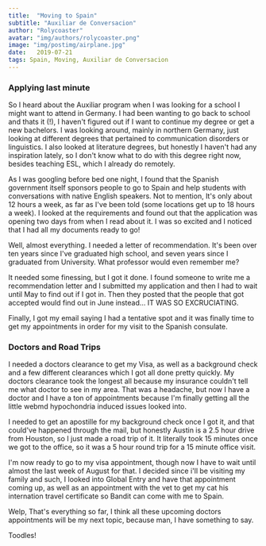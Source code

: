 ```yaml
---
title:  "Moving to Spain"
subtitle: "Auxiliar de Conversacion"
author: "Rolycoaster"
avatar: "img/authors/rolycoaster.png"
image: "img/postimg/airplane.jpg"
date:   2019-07-21
tags: Spain, Moving, Auxiliar de Conversacion
---
```


### Applying last minute
So I heard about the Auxiliar program when I was looking for a school I might want to attend in Germany. I had been wanting to go back to school and thats it (!), I haven't figured out if I want to continue my degree or get a new bachelors. I was looking around, mainly in northern Germany, just looking at different degrees that pertained to communication disorders or linguistics.
I also looked at literature degrees, but honestly I haven't had any inspiration lately, so I don't know what to do with this degree right now, besides teaching ESL, which I already do remotely. 

As I was googling before bed one night, I found that the Spanish government itself sponsors people to go to Spain and help students with conversations with native English speakers. Not to mention, It's only about 12 hours a week, as far as I've been told (some locations get up to 18 hours a week). I looked at the requirements and found out that the application was opening two days from when I read about it. I was so excited and I noticed that I had all my documents ready to go! 

Well, almost everything. I needed a letter of recommendation. It's been over ten years since I've graduated high school, and seven years since I graduated from University. What professor would even remember me? 

It needed some finessing, but I got it done. I found someone to write me a recommendation letter and I submitted my application and then I had to wait until May to find out if I got in.
Then they posted that the people that got accepted would find out in June instead... IT WAS SO EXCRUCIATING.

Finally, I got my email saying I had a tentative spot and it was finally time to get my appointments in order for my visit to the Spanish consulate.

### Doctors and Road Trips
I needed a doctors clearance to get my Visa, as well as a background check and a few different clearances which I got all done pretty quickly. My doctors clearance took the longest all because my insurance couldn't tell me what doctor to see in my area. That was a headache, but now I have a doctor and I have a ton of appointments because I'm finally getting all the little webmd hypochondria induced issues looked into.

I needed to get an apostille for my background check once I got it, and that could've happened through the mail, but honestly Austin is a 2.5 hour drive from Houston, so I just made a road trip of it. It literally took 15 minutes once we got to the office, so it was a 5 hour round trip for a 15 minute office visit. 

I'm now ready to go to my visa appointment, though now I have to wait until almost the last week of August for that. I decided since i'll be visiting my family and such, I looked into Global Entry and have that appointment coming up, as well as an appointment with the vet to get my cat his internation travel certificate so Bandit can come with me to Spain. 

Welp, That's everything so far, I think all these upcoming doctors appointments will be my next topic, because man, I have something to say. 

Toodles!
